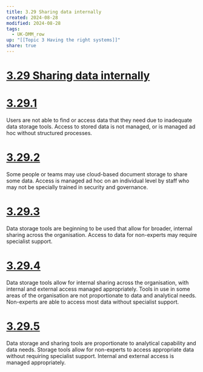 ```yaml
---
title: 3.29 Sharing data internally
created: 2024-08-28
modified: 2024-08-28
tags:
  - UK-DMM_row
up: "[[Topic 3 Having the right systems]]"
share: true
---
```

# [3.29 Sharing data internally](3.29%20Sharing%20data%20internally.md)
# [3.29.1](3.29.1.md)

Users are not able to find or access data that they need due to inadequate data storage tools. Access to stored data is not managed, or is managed ad hoc without structured processes.

# [3.29.2](3.29.2.md)

Some people or teams may use cloud-based document storage to share some data. Access is managed ad hoc on an individual level by staff who may not be specially trained in security and governance.

# [3.29.3](3.29.3.md)

Data storage tools are beginning to be used that allow for broader, internal sharing across the organisation. Access to data for non-experts may require specialist support.

# [3.29.4](3.29.4.md)

Data storage tools allow for internal sharing across the organisation, with internal and external access managed appropriately. Tools in use in some areas of the organisation are not proportionate to data and analytical needs. Non-experts are able to access most data without specialist support.

# [3.29.5](3.29.5.md)

Data storage and sharing tools are proportionate to analytical capability and data needs. Storage tools allow for non-experts to access appropriate data without requiring specialist support. Internal and external access is managed appropriately.
